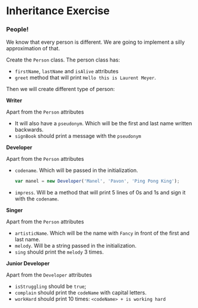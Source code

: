 # Inheritance Exercise

### People!

We know that every person is different. We are going to implement a silly approximation of that.

Create the `Person` class. The person class has:
- `firstName`, `lastName` and `isAlive` attributes
- `greet` method that will print `Hello this is Laurent Meyer`.

Then we will create different type of person:

**Writer**

Apart from the `Person` attributes
- It will also have a `pseudonym`. Which will be the first and last name written backwards.
- `signBook` should print a message with the `pseudonym`

**Developer**

Apart from the `Person` attributes
- `codename`. Which will be passed in the initialization.
  ```javascript
  var manel = new Developer('Manel', 'Pavon', 'Ping Pong King');
  ```
- `impress`. Will be a method that will print 5 lines of 0s and 1s and sign it with the `codename`.

**Singer**

Apart from the `Person` attributes
- `artisticName`. Which will be the name with `Fancy` in front of the first and last name.
- `melody`. Will be a string passed in the initialization.
- `sing` should print the `melody` 3 times.

**Junior Developer**

Apart from the `Developer` attributes
- `isStruggling` should be `true`;
- `complain` should print the `codeName` with capital letters.
- `workHard` should print 10 times: `<codeName> + is working hard`
